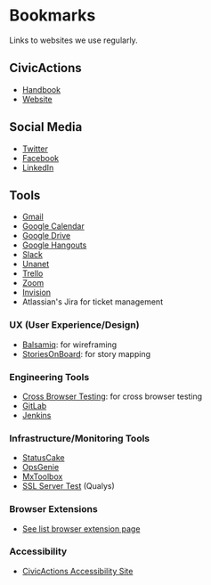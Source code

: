 # Bookmarks

Links to websites we use regularly.

## CivicActions

- [Handbook](https://github.com/CivicActions/handbook)
- [Website](https://civicactions.com/)

## Social Media

- [Twitter](https://twitter.com/CivicActions)
- [Facebook](https://www.facebook.com/CivicActions/)
- [LinkedIn](https://www.linkedin.com/company/civicactions/)

## Tools

- [Gmail](https://mail.google.com/)
- [Google Calendar](https://calendar.google.com)
- [Google Drive](https://drive.google.com/drive/u/0/)
- [Google Hangouts](https://hangouts.google.com/)
- [Slack](https://civicactions.slack.com)
- [Unanet](https://civicactions.unanet.biz)
- [Trello](https://trello.com/)
- [Zoom](https://zoom.us/)
- [Invision](https://www.invisionapp.com/home)
- Atlassian's Jira for ticket management

### UX (User Experience/Design)

- [Balsamiq](https://www.mybalsamiq.com/login): for wireframing
- [StoriesOnBoard](https://app.storiesonboard.com/login): for story mapping

### Engineering Tools

- [Cross Browser Testing](https://crossbrowsertesting.com): for cross browser testing
- [GitLab](https://git.civicactions.net/)
- [Jenkins](http://ci.civicactions.net/)

### Infrastructure/Monitoring Tools

- [StatusCake](https://app.statuscake.com/YourStatus.php)
- [OpsGenie](https://app.opsgenie.com/alert)
- [MxToolbox](https://mxtoolbox.com/SuperTool.aspx)
- [SSL Server Test](https://www.ssllabs.com/ssltest/) (Qualys)

### Browser Extensions

- [See list browser extension page](../050-how-we-work/tools/browserextensions.md)

### Accessibility

- [CivicActions Accessibility Site](https://accessibility.civicactions.com/guide/tools)
